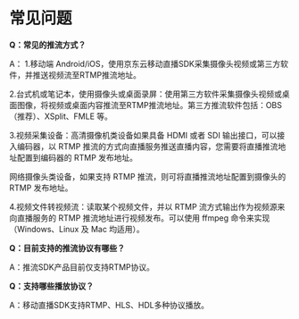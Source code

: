# 常见问题

**Q：常见的推流方式？**

A：
1.移动端 Android/iOS，使用京东云移动直播SDK采集摄像头视频或第三方软件，并推送视频流至RTMP推流地址。

2.台式机或笔记本，使用摄像头或桌面录屏：使用第三方软件采集摄像头视频或桌面图像，将视频或桌面内容推流至RTMP推流地址。第三方推流软件包括：OBS（推荐）、XSplit、FMLE 等。

3.视频采集设备：高清摄像机类设备如果具备 HDMI 或者 SDI 输出接口，可以接入编码器，以 RTMP 推流的方式向直播服务推送直播内容，您需要将直播推流地址配置到编码器的 RTMP 发布地址。

网络摄像头类设备，如果支持 RTMP 推流，则可将直播推流地址配置到摄像头的 RTMP 发布地址。

4.视频文件转视频流：读取某个视频文件，并以 RTMP 流方式输出作为视频源来向直播服务的 RTMP 推流地址进行视频发布。可以使用 ffmpeg 命令来实现（Windows、Linux 及 Mac 均适用）。



**Q：目前支持的推流协议有哪些？**

A：推流SDK产品目前仅支持RTMP协议。


**Q：支持哪些播放协议？**

A：移动直播SDK支持RTMP、HLS、HDL多种协议播放。


